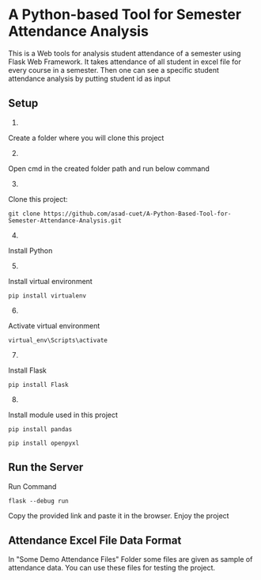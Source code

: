 # A Python-based Tool for Semester Attendance Analysis

This is a Web tools for analysis student attendance of a semester using Flask Web Framework. 
It takes attendance of all student in excel file for every course in a semester. Then one can see a specific student attendance analysis by putting student id as input

## Setup

1.
Create a folder where you will clone this project

2.
Open cmd in the created folder path and run below command

3.
Clone this project:
```
git clone https://github.com/asad-cuet/A-Python-Based-Tool-for-Semester-Attendance-Analysis.git
```

4.
Install Python

5.
Install virtual environment
```
pip install virtualenv
```

6.
Activate virtual environment
```
virtual_env\Scripts\activate
```

7.
Install Flask
```
pip install Flask
```

8.
Install module used in this project
```
pip install pandas
```
```
pip install openpyxl
```

## Run the Server
Run Command
```
flask --debug run
```
Copy the provided link and paste it in the browser. Enjoy the project

## Attendance Excel File Data Format
In "Some Demo Attendance Files" Folder some files are given as sample of attendance data.
You can use these files for testing the project.
